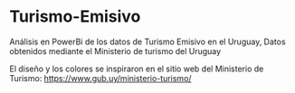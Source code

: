 # Turismo-Emisivo
Análisis en PowerBi de los datos de Turismo Emisivo en el Uruguay, Datos obtenidos mediante el Ministerio de turismo del Uruguay 

El diseño y los colores se inspiraron en el sitio web del Ministerio de Turismo: https://www.gub.uy/ministerio-turismo/ 

